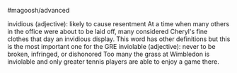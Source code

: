 #magoosh/advanced

invidious (adjective): likely to cause resentment 
At a time when many others in the office were about to be laid off, many considered Cheryl's fine clothes 
that day an invidious display. 
This word has other definitions but this is the most important one for the GRE 
inviolable (adjective): never to be broken, infringed, or dishonored 
Too many the grass at Wimbledon is inviolable and only greater tennis players are able to enjoy a game 
there. 

